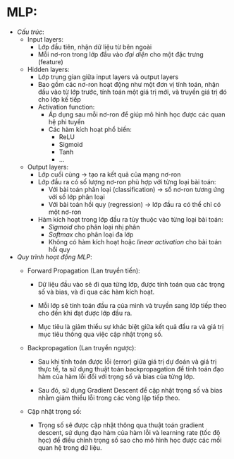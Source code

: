 # MLP:
- *Cấu trúc*:
    - Input layers:
        - Lớp đầu tiên, nhận dữ liệu từ bên ngoài
        - Mỗi nơ-ron trong lớp đầu vào *đại diện* cho một đặc trưng (feature)
    - Hidden layers:
        - Lớp trung gian giữa input layers và output layers
        - Bao gồm các nơ-ron hoạt động như một đơn vị tính toán, nhận đầu vào từ lớp trước, tính toán một giá trị mới, và truyền giá trị đó cho lớp kế tiếp
        - Activation function:
            - Áp dụng sau mỗi nơ-ron để giúp mô hình học được các quan hệ phi tuyến 
            - Các hàm kích hoạt phổ biến:
                - ReLU
                - Sigmoid
                - Tanh
                - ...
    - Output layers:
        - Lớp cuối cùng -> tạo ra kết quả của mạng nơ-ron
        - Lớp đầu ra có số lượng nơ-ron phù hợp với từng loại bài toán:
            - Với bài toán phân loại (classification) -> số nơ-ron tương ứng với số lớp phân loại
            - Với bài toán hồi quy (regression) -> lớp đầu ra có thể chỉ có một nơ-ron
        - Hàm kích hoạt trong lớp đầu ra tùy thuộc vào từng loại bài toán:
            - *Sigmoid* cho phân loại nhị phân
            - *Softmax* cho phân loại đa lớp
            - Không có hàm kích hoạt hoặc *linear activation* cho bài toán hồi quy
- *Quy trình hoạt động MLP*:
    - Forward Propagation (Lan truyền tiến):

        - Dữ liệu đầu vào sẽ đi qua từng lớp, được tính toán qua các trọng số và bias, và đi qua các hàm kích hoạt.

        - Mỗi lớp sẽ tính toán đầu ra của mình và truyền sang lớp tiếp theo cho đến khi đạt được lớp đầu ra.

        - Mục tiêu là giảm thiểu sự khác biệt giữa kết quả đầu ra và giá trị mục tiêu thông qua việc cập nhật trọng số.

    - Backpropagation (Lan truyền ngược):

        - Sau khi tính toán được lỗi (error) giữa giá trị dự đoán và giá trị thực tế, ta sử dụng thuật toán backpropagation để tính toán đạo hàm của hàm lỗi đối với trọng số và bias của từng lớp.

        - Sau đó, sử dụng Gradient Descent để cập nhật trọng số và bias nhằm giảm thiểu lỗi trong các vòng lặp tiếp theo.

    - Cập nhật trọng số:

        - Trọng số sẽ được cập nhật thông qua thuật toán gradient descent, sử dụng đạo hàm của hàm lỗi và learning rate (tốc độ học) để điều chỉnh trọng số sao cho mô hình học được các mối quan hệ trong dữ liệu.